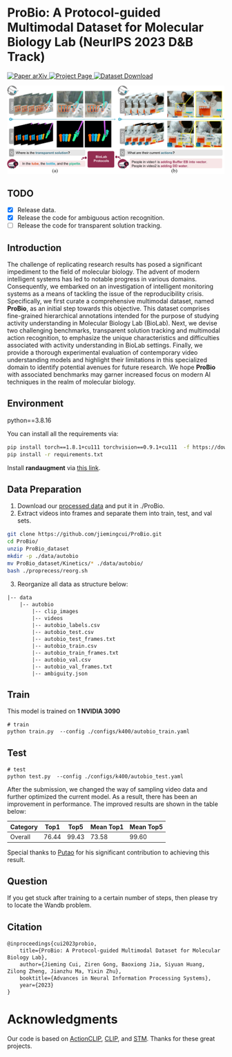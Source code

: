 # ProBio: A Protocol-guided Multimodal Dataset for Molecular Biology Lab (NeurIPS 2023 D&B Track)
<p align="left">
    <!-- <a href='https://scenediffuser.github.io/paper.pdf'>
      <img src='https://img.shields.io/badge/Paper-PDF-red?style=plastic&logo=adobeacrobatreader&logoColor=red' alt='Paper PDF'>
    </a> -->
    <a href='https://arxiv.org/abs/2311.00556'>
      <img src='https://img.shields.io/badge/Paper-arXiv-green?style=plastic&logo=arXiv&logoColor=green' alt='Paper arXiv'>
    </a>
    <a href='https://probio-dataset.github.io/'>
      <img src='https://img.shields.io/badge/Project-Page-blue?style=plastic&logo=Google%20chrome&logoColor=blue' alt='Project Page'>
    </a>
    <a href='https://drive.google.com/file/d/1IBHlKTDnBTdENKykp0s_ps6HvSuFvDLX/view'>
      <img src='https://img.shields.io/badge/Dataset-Download-yellow?style=plastic&logo=AirPlay%20Video&logoColor=yellow' alt='Dataset Download'>
    </a>
    <!-- <a href='https://huggingface.co/spaces/SceneDiffuser/SceneDiffuserDemo'>
      <img src='https://img.shields.io/badge/Demo-HuggingFace-yellow?style=plastic&logo=AirPlay%20Video&logoColor=yellow' alt='HuggingFace'>
    </a>
    <a href='https://drive.google.com/drive/folders/1CKJER3CnVh0o8cwlN8a2c0kQ6HTEqvqj?usp=sharing'>
      <img src='https://img.shields.io/badge/Model-Checkpoints-orange?style=plastic&logo=Google%20Drive&logoColor=orange' alt='Checkpoints'> -->
    <!-- </a> -->
</p>

![](asset/probio-teaser.png)


## TODO
- [x] Release data.
- [x] Release the code for ambiguous action recognition.
- [ ] Release the code for transparent solution tracking.

## Introduction
The challenge of replicating research results has posed a significant impediment to the field of molecular biology. The advent of modern intelligent systems has led to notable progress in various domains. Consequently, we embarked on an investigation of intelligent monitoring systems as a means of tackling the issue of the reproducibility crisis. Specifically, we first curate a comprehensive multimodal dataset, named **ProBio**, as an initial step towards this objective. This dataset comprises fine-grained hierarchical annotations intended for the purpose of studying activity understanding in Molecular Biology Lab (BioLab). Next, we devise two challenging benchmarks, transparent solution tracking and multimodal action recognition, to emphasize the unique characteristics and difficulties associated with activity understanding in BioLab settings. Finally, we provide a thorough experimental evaluation of contemporary video understanding models and highlight their limitations in this specialized domain to identify potential avenues for future research. We hope **ProBio** with associated benchmarks may garner increased focus on modern AI techniques in the realm of molecular biology.

## Environment
python==3.8.16

You can install all the requirements via:
```bash
pip install torch==1.8.1+cu111 torchvision==0.9.1+cu111  -f https://download.pytorch.org/whl/torch_stable.html
pip install -r requirements.txt
```
Install **randaugment** via [this link](https://github.com/ildoonet/pytorch-randaugment/blob/master/setup.py).

## Data Preparation
1. Download our [processed data](https://drive.google.com/file/d/1IBHlKTDnBTdENKykp0s_ps6HvSuFvDLX/view?usp=sharing) and put it in ./ProBio.
2. Extract videos into frames and separate them into train, test, and val sets.
```bash
git clone https://github.com/jiemingcui/ProBio.git
cd ProBio/
unzip ProBio_dataset
mkdir -p ./data/autobio
mv ProBio_dataset/Kinetics/* ./data/autobio/
bash ./proprecess/reorg.sh
```

3. Reorganize all data as structure below:
```text
|-- data
    |-- autobio
        |-- clip_images
        |-- videos
        |-- autobio_labels.csv
        |-- autobio_test.csv
        |-- autobio_test_frames.txt
        |-- autobio_train.csv
        |-- autobio_train_frames.txt
        |-- autobio_val.csv
        |-- autobio_val_frames.txt
        |-- ambiguity.json
```

## Train
This model is trained on **1 NVIDIA 3090**
```
# train 
python train.py  --config ./configs/k400/autobio_train.yaml
```
## Test 
```
# test
python test.py  --config ./configs/k400/autobio_test.yaml
```

After the submission, we changed the way of sampling video data and further optimized the current model. As a result, there has been an improvement in performance. The improved results are shown in the table below:

| Category | Top1  | Top5  | Mean Top1 | Mean Top5 |
|----------|-------|-------|-----------|-----------|
| Overall  | 76.44 | 99.43 | 73.58     | 99.60     |

Special thanks to [Putao](https://putao537.github.io/) for his significant contribution to achieving this result.

## Question
If you get stuck after training to a certain number of steps, then please try to locate the Wandb problem.

## Citation
```text
@inproceedings{cui2023probio,
    title={ProBio: A Protocol-guided Multimodal Dataset for Molecular Biology Lab},
    author={Jieming Cui, Ziren Gong, Baoxiong Jia, Siyuan Huang, Zilong Zheng, Jianzhu Ma, Yixin Zhu},
    booktitle={Advances in Neural Information Processing Systems},
    year={2023}
}
```

# Acknowledgments
Our code is based on [ActionCLIP](https://github.com/sallymmx/ActionCLIP), [CLIP](https://github.com/openai/CLIP), and [STM](https://openaccess.thecvf.com/content_ICCV_2019/papers/Jiang_STM_SpatioTemporal_and_Motion_Encoding_for_Action_Recognition_ICCV_2019_paper.pdf). Thanks for these great projects.

